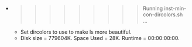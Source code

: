 * >>>>>>>>> Running inst-min-con-dircolors.sh ...
  * Set dircolors to use  to make ls more beautiful.
  * Disk size = 779604K. Space Used = 28K. Runtime = 00:00:00:00.
